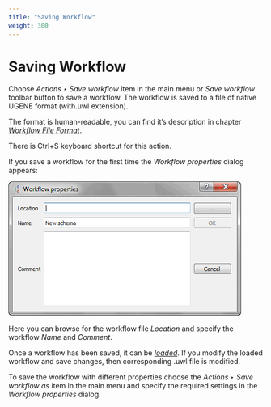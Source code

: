 ```yaml
---
title: "Saving Workflow"
weight: 300
---
```



# Saving Workflow

Choose _Actions ‣ Save workflow_ item in the main menu or _Save workflow_ toolbar button to save a workflow. The workflow is saved to a file of native UGENE format (with.uwl extension).

The format is human-readable, you can find it’s description in chapter [_Workflow File Format_](workflow-file-format.md).

There is Ctrl+S keyboard shortcut for this action.

If you save a workflow for the first time the _Workflow properties_ dialog appears:

![](/images/65929936/65929937.png)

Here you can browse for the workflow file _Location_ and specify the workflow _Name_ and _Comment_.

Once a workflow has been saved, it can be [_loaded_](loading-workflow). If you modify the loaded workflow and save changes, then corresponding .uwl file is modified.

To save the workflow with different properties choose the _Actions ‣ Save workflow as_ item in the main menu and specify the required settings in the _Workflow properties_ dialog.
